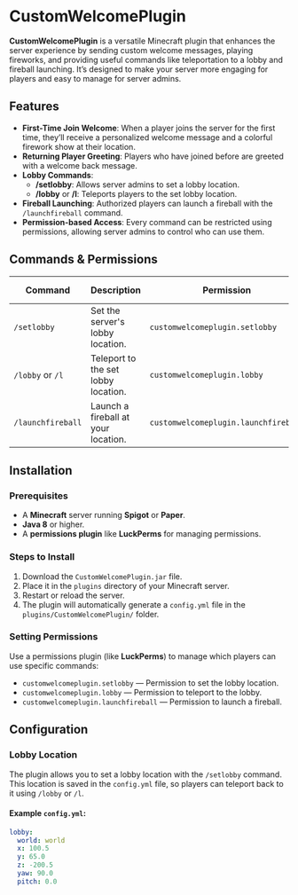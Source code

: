 # CustomWelcomePlugin

**CustomWelcomePlugin** is a versatile Minecraft plugin that enhances the server experience by sending custom welcome messages, playing fireworks, and providing useful commands like teleportation to a lobby and fireball launching. It’s designed to make your server more engaging for players and easy to manage for server admins.

## Features

- **First-Time Join Welcome**: When a player joins the server for the first time, they’ll receive a personalized welcome message and a colorful firework show at their location.
- **Returning Player Greeting**: Players who have joined before are greeted with a welcome back message.
- **Lobby Commands**:
  - **/setlobby**: Allows server admins to set a lobby location.
  - **/lobby** or **/l**: Teleports players to the set lobby location.
- **Fireball Launching**: Authorized players can launch a fireball with the `/launchfireball` command.
- **Permission-based Access**: Every command can be restricted using permissions, allowing server admins to control who can use them.

## Commands & Permissions

| Command            | Description                                  | Permission                                | Default Access |
|--------------------|----------------------------------------------|-------------------------------------------|----------------|
| `/setlobby`        | Set the server's lobby location.             | `customwelcomeplugin.setlobby`            | OPs only       |
| `/lobby` or `/l`   | Teleport to the set lobby location.          | `customwelcomeplugin.lobby`               | All players    |
| `/launchfireball`  | Launch a fireball at your location.          | `customwelcomeplugin.launchfireball`      | OPs only       |

## Installation

### Prerequisites

- A **Minecraft** server running **Spigot** or **Paper**.
- **Java 8** or higher.
- A **permissions plugin** like **LuckPerms** for managing permissions.

### Steps to Install

1. Download the `CustomWelcomePlugin.jar` file.
2. Place it in the `plugins` directory of your Minecraft server.
3. Restart or reload the server.
4. The plugin will automatically generate a `config.yml` file in the `plugins/CustomWelcomePlugin/` folder.

### Setting Permissions

Use a permissions plugin (like **LuckPerms**) to manage which players can use specific commands:

- `customwelcomeplugin.setlobby` — Permission to set the lobby location.
- `customwelcomeplugin.lobby` — Permission to teleport to the lobby.
- `customwelcomeplugin.launchfireball` — Permission to launch a fireball.

## Configuration

### Lobby Location

The plugin allows you to set a lobby location with the `/setlobby` command. This location is saved in the `config.yml` file, so players can teleport back to it using `/lobby` or `/l`.

#### Example `config.yml`:
```yaml
lobby:
  world: world
  x: 100.5
  y: 65.0
  z: -200.5
  yaw: 90.0
  pitch: 0.0
